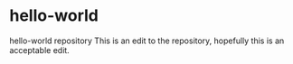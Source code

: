 # hello-world
hello-world repository
This is an edit to the repository, hopefully this is an acceptable edit.
